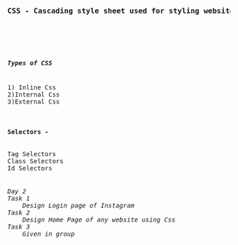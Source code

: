 <pre><h3>CSS - Cascading style sheet used for styling website and web application.</h3><br>


<h5>Types of CSS</h5>
1) Inline Css
2)Internal Css
3)External Css
<br>
<h4>Selectors -</h4>
Tag Selectors
Class Selectors
Id Selectors
<h6>
Day 2
Task 1
    Design Login page of Instagram
Task 2
    Design Home Page of any website using Css
Task 3
    Given in group</h6></pre>